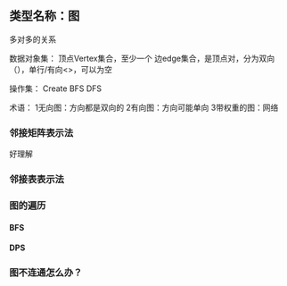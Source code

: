 ## 类型名称：图
多对多的关系

数据对象集：
顶点Vertex集合，至少一个
边edge集合，是顶点对，分为双向（），单行/有向<>，可以为空

操作集：
Create
BFS
DFS

术语：
1无向图：方向都是双向的
2有向图：方向可能单向
3带权重的图：网络

### 邻接矩阵表示法
好理解

### 邻接表表示法

### 图的遍历

#### BFS

#### DPS

### 图不连通怎么办？